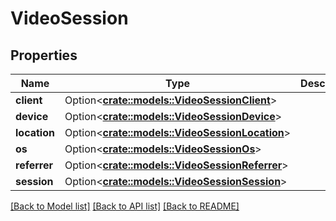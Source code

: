 # VideoSession

## Properties

Name | Type | Description | Notes
------------ | ------------- | ------------- | -------------
**client** | Option<[**crate::models::VideoSessionClient**](video_session_client.md)> |  | [optional]
**device** | Option<[**crate::models::VideoSessionDevice**](video_session_device.md)> |  | [optional]
**location** | Option<[**crate::models::VideoSessionLocation**](video_session_location.md)> |  | [optional]
**os** | Option<[**crate::models::VideoSessionOs**](video_session_os.md)> |  | [optional]
**referrer** | Option<[**crate::models::VideoSessionReferrer**](video_session_referrer.md)> |  | [optional]
**session** | Option<[**crate::models::VideoSessionSession**](video_session_session.md)> |  | [optional]

[[Back to Model list]](../README.md#documentation-for-models) [[Back to API list]](../README.md#documentation-for-api-endpoints) [[Back to README]](../README.md)


